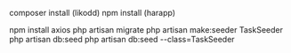 composer install (likodd)
npm install (harapp)


npm install axios
php artisan migrate
php artisan make:seeder TaskSeeder
php artisan db:seed
php artisan db:seed --class=TaskSeeder
